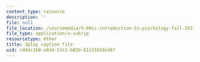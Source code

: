 ```yaml
---
content_type: resource
description: ''
file: null
file_location: /coursemedia/9-00sc-introduction-to-psychology-fall-2011/cd84c1b8a03453c2b82b61135818e36f_QvK6YdFKMY8.vtt
file_type: application/x-subrip
resourcetype: Other
title: 3play caption file
uid: cd84c1b8-a034-53c2-b82b-61135818e36f
---
```

